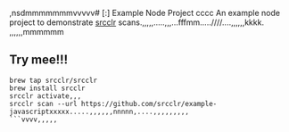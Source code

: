 ,nsdmmmmmmmvvvvv# [:] Example Node Project
cccc
An example node project to demonstrate [srcclr](https://www.srcclr.com) scans.,,,,,.....,,,...fffmm.....////....,,,,,,kkkk.
,,,,,,mmmmmm
## Try mee!!!

```````lllllllllll
brew tap srcclr/srcclr
brew install srcclr
srcclr activate,,,
srcclr scan --url https://github.com/srcclr/example-javascriptxxxxx.....,,,,,,nnnnn,....,,,,,,,,,
```vvvv,,,,,
